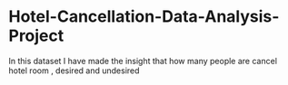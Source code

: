 # Hotel-Cancellation-Data-Analysis-Project
In this dataset I have made the insight that how many people are cancel hotel room , desired and undesired
